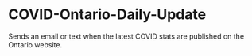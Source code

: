 # COVID-Ontario-Daily-Update
Sends an email or text when the latest COVID stats are published on the Ontario website.
